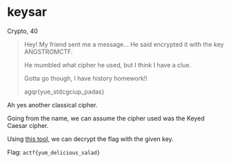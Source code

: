 # keysar
Crypto, 40

> Hey! My friend sent me a message... He said encrypted it with the key ANGSTROMCTF.
>
> He mumbled what cipher he used, but I think I have a clue.
>
> Gotta go though, I have history homework!!
>
> agqr{yue_stdcgciup_padas}

Ah yes another classical cipher.

Going from the name, we can assume the cipher used was the Keyed Caesar cipher.

Using [this tool](http://rumkin.com/tools/cipher/caesar-keyed.php), we can decrypt the flag with the given key.

Flag: `actf{yum_delicious_salad}`